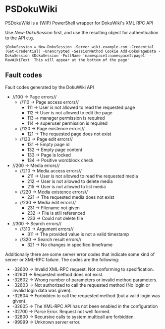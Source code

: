 # PSDokuWiki
PSDokuWiki is a (WIP) PowerShell wrapper for DokuWiki's XML RPC API

Use *New-DokuSession* first, and use the resulting object for authentication to the API e.g.

`
$DokuSession = New-DokuSession -Server wiki.example.com -Credential (Get-Credential) -Unencrypted -SessionMethod Cookie
Add-DokuPageData -DokuSession $DokuSession -FullName 'namespace1:namespace2:page1' -RawWikiText 'This will appear at the bottom of the page'
`

## Fault codes

Fault codes generated by the DokuWiki API

  * //100 -> Page errors//
    * //110 -> Page access errors//
      * 111 -> User is not allowed to read the requested page
      * 112 -> User is not allowed to edit the page
      * 113 -> manager permission is required
      * 114 -> superuser permission is required
    * //120 -> Page existence errors//
      * 121 -> The requested page does not exist
    * //130 -> Page edit errors//
      * 131 -> Empty page id
      * 132 -> Empty page content
      * 133 -> Page is locked
      * 134 -> Positive wordblock check
  * //200 -> Media errors//
    * //210 -> Media access errors//
      * 211 -> User is not allowed to read the requested media
      * 212 -> User is not allowed to delete media
      * 215 -> User is not allowed to list media
    * //220 -> Media existence errors//
      * 221 -> The requested media does not exist
    * //230 -> Media edit errors//
      * 231 -> Filename not given
      * 232 -> File is still referenced
      * 233 -> Could not delete file
  * //300 -> Search errors//
    * //310 -> Argument errors//
      * 311 -> The provided value is not a valid timestamp
    * //320 -> Search result errors//
      * 321 -> No changes in specified timeframe

Additionally there are some server error codes that indicate some kind of server or XML-RPC failure. The codes are the following:

  * -32600 -> Invalid XML-RPC request. Not conforming to specification.
  * -32601 -> Requested method does not exist.
  * -32602 -> Wrong number of parameters or invalid method parameters.
  * -32603 -> Not authorized to call the requested method (No login or invalid login data was given).
  * -32604 -> Forbidden to call the requested method (but a valid login was given).
  * -32605 -> The XML-RPC API has not been enabled in the configuration
  * -32700 -> Parse Error. Request not well formed.
  * -32800 -> Recursive calls to system.multicall are forbidden.
  * -99999 -> Unknown server error.
